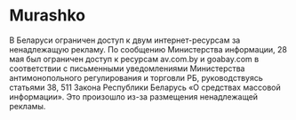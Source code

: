 # Murashko
 В Беларуси ограничен доступ к двум интернет-ресурсам за ненадлежащую рекламу.
По сообщению Министерства информации, 28 мая был ограничен доступ к ресурсам av.com.by и goabay.com в соответствии с письменными 
уведомлениями Министерства антимонопольного регулирования и торговли РБ, руководствуясь статьями 38, 511 Закона Республики Беларусь «О 
средствах массовой информации».
Это произошло из-за размещения ненадлежащей рекламы.
